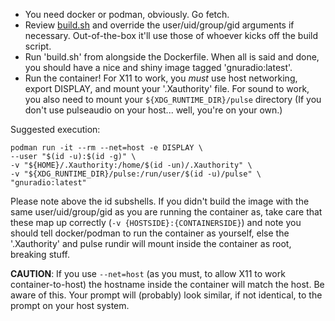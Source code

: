* You need docker or podman, obviously. Go fetch.
* Review [build.sh](build.sh) and override the user/uid/group/gid arguments if necessary. Out-of-the-box it'll use those of whoever kicks off the build script.
* Run 'build.sh' from alongside the Dockerfile. When all is said and done, you should have a nice and shiny image tagged 'gnuradio:latest'.
* Run the container! For X11 to work, you *must* use host networking, export DISPLAY, and mount your '.Xauthority' file. For sound to work, you also need to mount your `${XDG_RUNTIME_DIR}/pulse` directory (If you don't use pulseaudio on your host... well, you're on your own.)

Suggested execution:
```
podman run -it --rm --net=host -e DISPLAY \
--user "$(id -u):$(id -g)" \
-v "${HOME}/.Xauthority:/home/$(id -un)/.Xauthority" \
-v "${XDG_RUNTIME_DIR}/pulse:/run/user/$(id -u)/pulse" \
"gnuradio:latest"
```

Please note above the id subshells. If you didn't build the image with the same user/uid/group/gid as you are running the container as, take care that these map up correctly (`-v {HOSTSIDE}:{CONTAINERSIDE}`) and note you should tell docker/podman to run the container as yourself, else the '.Xauthority' and pulse rundir will mount inside the container as root, breaking stuff.

**CAUTION**: If you use `--net=host` (as you must, to allow X11 to work container-to-host) the hostname inside the container will match the host. Be aware of this. Your prompt will (probably) look similar, if not identical, to the prompt on your host system.

